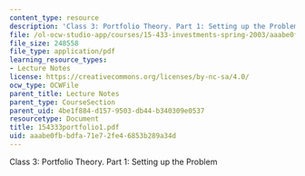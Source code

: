 ```yaml
---
content_type: resource
description: 'Class 3: Portfolio Theory. Part 1: Setting up the Problem'
file: /ol-ocw-studio-app/courses/15-433-investments-spring-2003/aaabe0fbbdfa71e72fe46853b289a34d_154333portfolio1.pdf
file_size: 248558
file_type: application/pdf
learning_resource_types:
- Lecture Notes
license: https://creativecommons.org/licenses/by-nc-sa/4.0/
ocw_type: OCWFile
parent_title: Lecture Notes
parent_type: CourseSection
parent_uid: 4be1f884-d157-9503-db44-b340309e0537
resourcetype: Document
title: 154333portfolio1.pdf
uid: aaabe0fb-bdfa-71e7-2fe4-6853b289a34d
---
```

Class 3: Portfolio Theory. Part 1: Setting up the Problem
